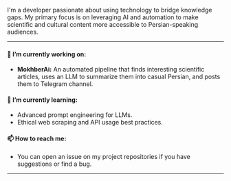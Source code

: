 
I'm a developer passionate about using technology to bridge knowledge gaps. My primary focus is on leveraging AI and automation to make scientific and cultural content more accessible to Persian-speaking audiences.

---

#### 🔭 I’m currently working on:

- **MokhberAi:** An automated pipeline that finds interesting scientific articles, uses an LLM to summarize them into casual Persian, and posts them to Telegram channel.

#### 🌱 I’m currently learning:

- Advanced prompt engineering for LLMs.
- Ethical web scraping and API usage best practices.

#### 📫 How to reach me:

- You can open an issue on my project repositories if you have suggestions or find a bug.

---
